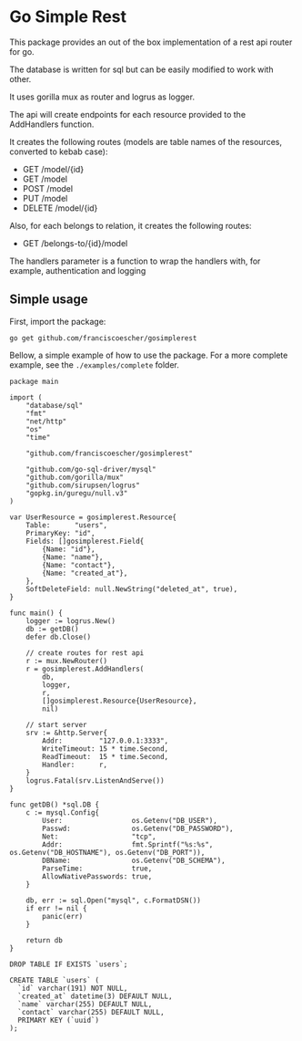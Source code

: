 # Go Simple Rest

This package provides an out of the box implementation of a rest api router for go.

The database is written for sql but can be easily modified to work with other.

It uses gorilla mux as router and logrus as logger.

The api will create endpoints for each resource provided to the AddHandlers function.

It creates the following routes (models are table names of the resources, converted to kebab case):
- GET /model/{id}
- GET /model
- POST /model
- PUT /model
- DELETE /model/{id}
  
Also, for each belongs to relation, it creates the following routes:
- GET /belongs-to/{id}/model
  
The handlers parameter is a function to wrap the handlers with, for example, authentication and logging

## Simple usage

First, import the package:

`go get github.com/franciscoescher/gosimplerest`

Bellow, a simple example of how to use the package. For a more complete example, see the `./examples/complete` folder.

```
package main

import (
	"database/sql"
	"fmt"
	"net/http"
	"os"
	"time"

	"github.com/franciscoescher/gosimplerest"

	"github.com/go-sql-driver/mysql"
	"github.com/gorilla/mux"
	"github.com/sirupsen/logrus"
	"gopkg.in/guregu/null.v3"
)

var UserResource = gosimplerest.Resource{
	Table:      "users",
	PrimaryKey: "id",
	Fields: []gosimplerest.Field{
		{Name: "id"},
		{Name: "name"},
		{Name: "contact"},
		{Name: "created_at"},
	},
	SoftDeleteField: null.NewString("deleted_at", true),
}

func main() {
	logger := logrus.New()
	db := getDB()
	defer db.Close()

	// create routes for rest api
	r := mux.NewRouter()
	r = gosimplerest.AddHandlers(
		db,
		logger,
		r,
		[]gosimplerest.Resource{UserResource},
		nil)

	// start server
	srv := &http.Server{
		Addr:         "127.0.0.1:3333",
		WriteTimeout: 15 * time.Second,
		ReadTimeout:  15 * time.Second,
		Handler:      r,
	}
	logrus.Fatal(srv.ListenAndServe())
}

func getDB() *sql.DB {
	c := mysql.Config{
		User:                 os.Getenv("DB_USER"),
		Passwd:               os.Getenv("DB_PASSWORD"),
		Net:                  "tcp",
		Addr:                 fmt.Sprintf("%s:%s", os.Getenv("DB_HOSTNAME"), os.Getenv("DB_PORT")),
		DBName:               os.Getenv("DB_SCHEMA"),
		ParseTime:            true,
		AllowNativePasswords: true,
	}

	db, err := sql.Open("mysql", c.FormatDSN())
	if err != nil {
		panic(err)
	}

	return db
}
```

```
DROP TABLE IF EXISTS `users`;

CREATE TABLE `users` (
  `id` varchar(191) NOT NULL,
  `created_at` datetime(3) DEFAULT NULL,
  `name` varchar(255) DEFAULT NULL,
  `contact` varchar(255) DEFAULT NULL,
  PRIMARY KEY (`uuid`)
);
```